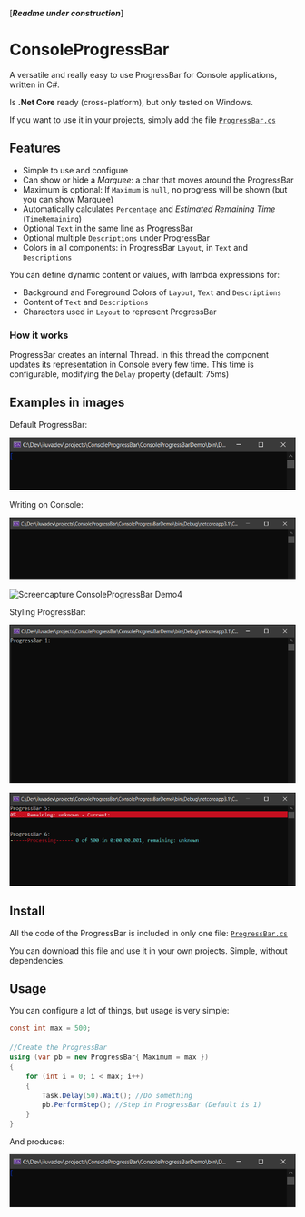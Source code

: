 [***Readme under construction***]

# ConsoleProgressBar
A versatile and really easy to use ProgressBar for Console applications, written in C#. 

Is **.Net Core** ready (cross-platform), but only tested on Windows.

If you want to use it in your projects, simply add the file [`ProgressBar.cs`](ConsoleProgressBar/ProgressBar.cs)

## Features
* Simple to use and configure
* Can show or hide a *Marquee*: a char that moves around the ProgressBar
* Maximum is optional: If `Maximum` is `null`, no progress will be shown (but you can show Marquee)
* Automatically calculates `Percentage` and *Estimated Remaining Time* (`TimeRemaining`)
* Optional `Text` in the same line as ProgressBar 
* Optional multiple `Descriptions` under ProgressBar
* Colors in all components: in ProgressBar `Layout`, in `Text` and `Descriptions`

You can define dynamic content or values, with lambda expressions for:
* Background and Foreground Colors of `Layout`, `Text` and `Descriptions`
* Content of `Text` and `Descriptions`
* Characters used in `Layout` to represent ProgressBar

### How it works
ProgressBar creates an internal Thread. In this thread the component updates its representation in Console every few time.
This time is configurable, modifying the ``Delay`` property (default: 75ms)



## Examples in images
Default ProgressBar:

![Output of Ussage](docs/img/ProgressBarConsole-Example_Usage1.gif)

Writing on Console:

![Screencapture ConsoleProgressBar Demo3](docs/img/ProgressBarConsole-Demo3.gif)

![Screencapture ConsoleProgressBar Demo4](docs/img/ProgressBarConsole-Demo4.gif)

Styling ProgressBar:

![Screencapture ConsoleProgressBar Demo](docs/img/ProgressBarConsole-Demo.gif)

![Screencapture ConsoleProgressBar Demo2](docs/img/ProgressBarConsole-Demo2.gif)


## Install
All the code of the ProgressBar is included in only one file: [`ProgressBar.cs`](ConsoleProgressBar/ProgressBar.cs) 

You can download this file and use it in your own projects. Simple, without dependencies.

## Usage
You can configure a lot of things, but usage is very simple:
```csharp
const int max = 500;

//Create the ProgressBar
using (var pb = new ProgressBar{ Maximum = max })
{
    for (int i = 0; i < max; i++)
    {
        Task.Delay(50).Wait(); //Do something
        pb.PerformStep(); //Step in ProgressBar (Default is 1)
    }
}
```
And produces:

![Output of Ussage](docs/img/ProgressBarConsole-Example_Usage1.gif)
